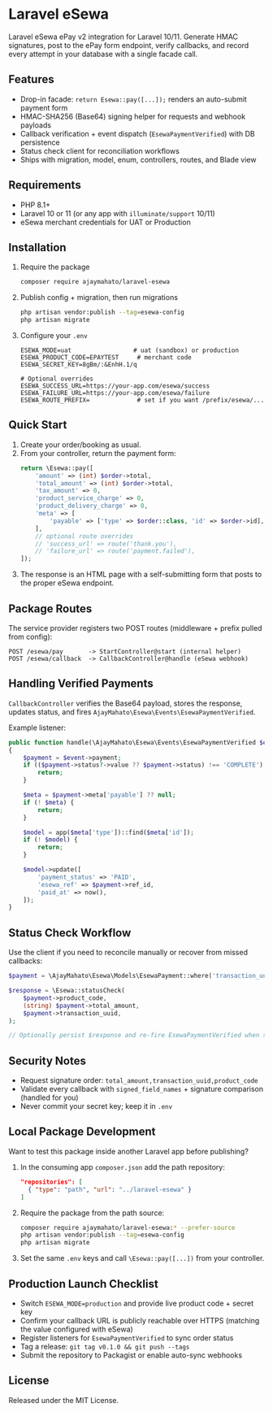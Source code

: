 ﻿# Laravel eSewa

Laravel eSewa ePay v2 integration for Laravel 10/11. Generate HMAC signatures, post to the ePay form endpoint, verify callbacks, and record every attempt in your database with a single facade call.

## Features

- Drop-in facade: `return Esewa::pay([...]);` renders an auto-submit payment form
- HMAC-SHA256 (Base64) signing helper for requests and webhook payloads
- Callback verification + event dispatch (`EsewaPaymentVerified`) with DB persistence
- Status check client for reconciliation workflows
- Ships with migration, model, enum, controllers, routes, and Blade view

## Requirements

- PHP 8.1+
- Laravel 10 or 11 (or any app with `illuminate/support` 10/11)
- eSewa merchant credentials for UAT or Production

## Installation

1. Require the package
   ```bash
   composer require ajaymahato/laravel-esewa
   ```
2. Publish config + migration, then run migrations
   ```bash
   php artisan vendor:publish --tag=esewa-config
   php artisan migrate
   ```
3. Configure your `.env`

   ```dotenv
   ESEWA_MODE=uat                 # uat (sandbox) or production
   ESEWA_PRODUCT_CODE=EPAYTEST     # merchant code
   ESEWA_SECRET_KEY=8gBm/:&EnhH.1/q

   # Optional overrides
   ESEWA_SUCCESS_URL=https://your-app.com/esewa/success
   ESEWA_FAILURE_URL=https://your-app.com/esewa/failure
   ESEWA_ROUTE_PREFIX=             # set if you want /prefix/esewa/...
   ```

## Quick Start

1. Create your order/booking as usual.
2. From your controller, return the payment form:
   ```php
   return \Esewa::pay([
       'amount' => (int) $order->total,
       'total_amount' => (int) $order->total,
       'tax_amount' => 0,
       'product_service_charge' => 0,
       'product_delivery_charge' => 0,
       'meta' => [
           'payable' => ['type' => $order::class, 'id' => $order->id],
       ],
       // optional route overrides
       // 'success_url' => route('thank.you'),
       // 'failure_url' => route('payment.failed'),
   ]);
   ```
3. The response is an HTML page with a self-submitting form that posts to the proper eSewa endpoint.

## Package Routes

The service provider registers two POST routes (middleware + prefix pulled from config):

```
POST /esewa/pay       -> StartController@start (internal helper)
POST /esewa/callback  -> CallbackController@handle (eSewa webhook)
```

## Handling Verified Payments

`CallbackController` verifies the Base64 payload, stores the response, updates status, and fires `AjayMahato\Esewa\Events\EsewaPaymentVerified`.

Example listener:

```php
public function handle(\AjayMahato\Esewa\Events\EsewaPaymentVerified $event): void
{
    $payment = $event->payment;
    if (($payment->status?->value ?? $payment->status) !== 'COMPLETE') {
        return;
    }

    $meta = $payment->meta['payable'] ?? null;
    if (! $meta) {
        return;
    }

    $model = app($meta['type'])::find($meta['id']);
    if (! $model) {
        return;
    }

    $model->update([
        'payment_status' => 'PAID',
        'esewa_ref' => $payment->ref_id,
        'paid_at' => now(),
    ]);
}
```

## Status Check Workflow

Use the client if you need to reconcile manually or recover from missed callbacks:

```php
$payment = \AjayMahato\Esewa\Models\EsewaPayment::where('transaction_uuid', $uuid)->firstOrFail();

$response = \Esewa::statusCheck(
    $payment->product_code,
    (string) $payment->total_amount,
    $payment->transaction_uuid,
);

// Optionally persist $response and re-fire EsewaPaymentVerified when status turns COMPLETE.
```

## Security Notes

- Request signature order: `total_amount,transaction_uuid,product_code`
- Validate every callback with `signed_field_names` + signature comparison (handled for you)
- Never commit your secret key; keep it in `.env`

## Local Package Development

Want to test this package inside another Laravel app before publishing?

1. In the consuming app `composer.json` add the path repository:
   ```json
   "repositories": [
     { "type": "path", "url": "../laravel-esewa" }
   ]
   ```
2. Require the package from the path source:
   ```bash
   composer require ajaymahato/laravel-esewa:* --prefer-source
   php artisan vendor:publish --tag=esewa-config
   php artisan migrate
   ```
3. Set the same `.env` keys and call `\Esewa::pay([...])` from your controller.

## Production Launch Checklist

- Switch `ESEWA_MODE=production` and provide live product code + secret key
- Confirm your callback URL is publicly reachable over HTTPS (matching the value configured with eSewa)
- Register listeners for `EsewaPaymentVerified` to sync order status
- Tag a release: `git tag v0.1.0 && git push --tags`
- Submit the repository to Packagist or enable auto-sync webhooks

## License

Released under the MIT License.
